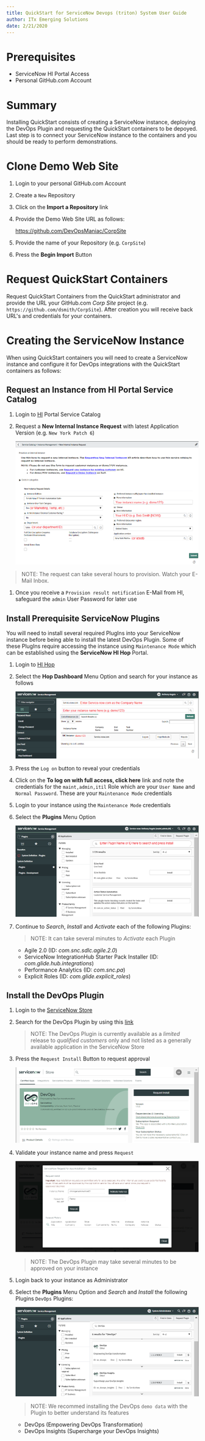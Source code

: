 ```yaml
---
title: QuickStart for ServiceNow Devops (triton) System User Guide
author: ITx Emerging Solutions
date: 2/21/2020
---
```


# Prerequisites

* ServiceNow HI Portal Access
* Personal GitHub.com Account

# Summary

Installing QuickStart consists of creating a ServiceNow instance, deploying the DevOps Plugin and requesting the QuickStart containers to be depoyed. Last step is to connect your ServiceNow instance to the containers and you should be ready to perform demonstrations.

# Clone Demo Web Site

1. Login to your personal GitHub.com Account

1. Create a `New` Repository

1. Click on the **Import a Repository** link

1. Provide the Demo Web Site URL as follows:
    
    https://github.com/DevOpsManiac/CorpSite

1. Provide the name of your Repository (e.g. `CorpSite`)

1. Press the **Begin Import** Button

# Request QuickStart Containers

Request QuickStart Containers from the QuickStart administrator and provide the URL your GitHub.com *Corp Site* project (e.g. `https://github.com/dsmith/CorpSite`). After creation you will receive back URL's and credentials for your containers.
    
# Creating the ServiceNow Instance

When using QuickStart containers you will need to create a ServiceNow instance and configure it for DevOps integrations with the QuickStart containers as follows:

## Request an Instance from HI Portal Service Catalog

1. Login to [HI](https://hi.service-now.com/hisp?id=hisp_service_catalog) Portal Service Catalog

1. Request a **New Internal Instance Request** with latest Application Version (e.g. `New York Patch 6`)

    ![Figure 2](ServiceNowHICatalog1.png)

>NOTE: The request can take several hours to provision. Watch your E-Mail Inbox.

1. Once you receive a `Provision result notification` E-Mail from HI, safeguard the `admin` User Password for later use

## Install Prerequisite ServiceNow Plugins

You will need to install several required PlugIns into your ServiceNow instance before being able to install the latest DevOps Plugin. Some of these PlugIns require accessing the instance using `Maintenance Mode` which can be established using the **ServiceNow HI Hop** Portal.

1. Login to [HI Hop](https://hihop.service-now.com)

1. Select the **Hop Dashboard** Menu Option and search for your instance as follows

    ![Figure 3](ServiceNowHIHopSearch1.png)

1. Press the `Log on` button to reveal your credentials

1. Click on the **To log on with full access, click here** link and note the credentials for the `maint,admin,itil` Role which are your `User Name` and `Normal Password`. These are your `Maintenance Mode` credentials

1. Login to your instance using the `Maintenance Mode` credentials

1. Select the **Plugins** Menu Option

    ![Figure 4](ServiceNowPluginSearch1.png)

1. Continue to *Search*, *Install* and *Activate* each of the following Plugins:

    >NOTE: It can take several minutes to *Activate* each Plugin

    * Agile 2.0 (ID: *com.snc.sdlc.agile.2.0*)
    * ServiceNow IntegrationHub Starter Pack Installer (ID: *com.glide.hub.integrations*)
    * Performance Analytics (ID: *com.snc.pa*)
    * Explicit Roles (ID: *com.glide.explicit_roles*)

## Install the DevOps Plugin

1. Login to the [ServiceNow Store](https://store.servicenow.com)

1. Search for the DevOps Plugin by using this [link](https://store.servicenow.com/sn_appstore_store.do#!/store/application/34cfa6f087302300f97abba826cb0b54)

    >NOTE: The DevOps Plugin is currently available as a *limited* release to *qualified customers* only and not listed as a generally available application in the ServiceNow Store

1. Press the `Request Install` Button to request approval

    ![Figure 5](ServiceNowStoreDevOps1.png)

1. Validate your instance name and press `Request`

    ![Figure 6](ServiceNowStoreDevOps2.png)

    >NOTE: The DevOps Plugin may take several minutes to be approved on your instance

1. Login back to your instance as Administrator

1. Select the **Plugins** Menu Option and *Search* and *Install* the following Plugins `DevOps` Plugins:

    ![Figure 7](ServiceNowDevOpsPlugin1.png)

    >NOTE: We recommed installing the DevOps `demo data` with the Plugin to better understand its features
    
    * DevOps (Empowering DevOps Transformation)
    * DevOps Insights (Supercharge your DevOps Insights)